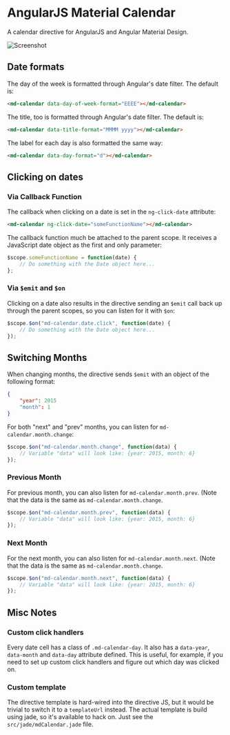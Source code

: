 # AngularJS Material Calendar

A calendar directive for AngularJS and Angular Material Design.

![Screenshot](http://i.imgur.com/U0OtrAb.png)

## Date formats

The day of the week is formatted through Angular's date filter. The default is:

```html
<md-calendar data-day-of-week-format="EEEE"></md-calendar>
```

The title, too is formatted through Angular's date filter. The default is:

```html
<md-calendar data-title-format="MMMM yyyy"></md-calendar>
```

The label for each day is also formatted the same way:

```html
<md-calendar data-day-format="d"></md-calendar>
```

## Clicking on dates

### Via Callback Function

The callback when clicking on a date is set in the `ng-click-date` attribute:

```html
<md-calendar ng-click-date="someFunctionName"></md-calendar>
```

The callback function much be attached to the parent scope. It receives a
JavaScript date object as the first and only parameter:

```javascript
$scope.someFunctionName = function(date) {
    // Do something with the Date object here...
};
```

### Via `$emit` and `$on`

Clicking on a date also results in the directive sending an `$emit` call back up
through the parent scopes, so you can listen for it with `$on`:

```javascript
$scope.$on("md-calendar.date.click", function(date) {
    // Do something with the Date object here...
});
```

## Switching Months

When changing months, the directive sends `$emit` with an object of the following format:

```json
{
    "year": 2015
    "month": 1
}
```

For both "next" and "prev" months, you can listen for `md-calendar.month.change`:

```javascript
$scope.$on("md-calendar.month.change", function(data) {
    // Variable "data" will look like: {year: 2015, month: 6}
});
```

### Previous Month
For previous month, you can also listen for `md-calendar.month.prev`. (Note that the data is the
same as `md-calendar.month.change`.

```javascript
$scope.$on("md-calendar.month.prev", function(data) {
    // Variable "data" will look like: {year: 2015, month: 6}
});
```

### Next Month
For the next month, you can also listen for `md-calendar.month.next`. (Note that the data is the
same as `md-calendar.month.change`.

```javascript
$scope.$on("md-calendar.month.next", function(data) {
    // Variable "data" will look like: {year: 2015, month: 6}
});
```


## Misc Notes

### Custom click handlers

Every date cell has a class of `.md-calendar-day`. It also has a `data-year`, 
`data-month` and `data-day` attribute defined. This is useful, for example, 
if you need to set up custom click handlers and figure out which day was clicked
on.

### Custom template

The directive template is hard-wired into the directive JS, but it would be trivial to 
switch it to a `templateUrl` instead. The actual template is build using jade, so it's
available to hack on. Just see the `src/jade/mdCalendar.jade` file.


